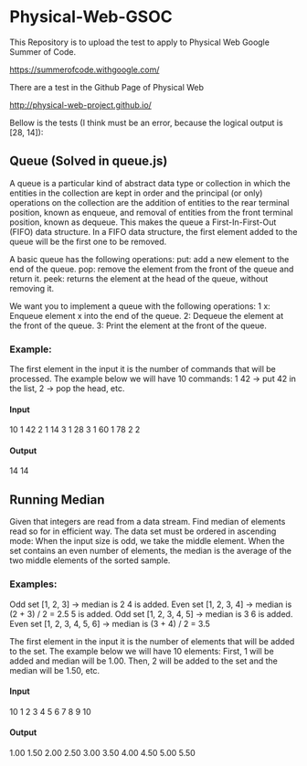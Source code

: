 # Physical-Web-GSOC

This Repository is to upload the test to apply to Physical Web Google Summer of Code.

https://summerofcode.withgoogle.com/

There are a test in the Github Page of Physical Web

http://physical-web-project.github.io/

Bellow is the tests (I think must be an error, because the logical output is [28, 14]):

## Queue (Solved in queue.js)

A queue is a particular kind of abstract data type or collection in which the entities in the collection are kept in order and the principal (or only) operations on the collection are the addition of entities to the rear terminal position, known as enqueue, and removal of entities from the front terminal position, known as dequeue. This makes the queue a First-In-First-Out (FIFO) data structure. In a FIFO data structure, the first element added to the queue will be the first one to be removed.

A basic queue has the following operations:
put: add a new element to the end of the queue.
pop: remove the element from the front of the queue and return it.
peek: returns the element at the head of the queue, without removing it.

We want you to implement a queue with the following operations:
1 x: Enqueue element x into the end of the queue.
2: Dequeue the element at the front of the queue.
3: Print the element at the front of the queue.

### Example:

The first element in the input it is the number of commands that will be processed.
The example below we will have 10 commands: 1 42 → put 42 in the list, 2 → pop the head, etc.

#### Input
10
1 42
2
1 14
3
1 28
3
1 60
1 78
2
2

#### Output
14
14

## Running Median

Given that integers are read from a data stream. Find median of elements read so for in efficient way. The data set must be ordered in ascending mode:
When the input size is odd, we take the middle element.
When the set contains an even number of elements, the median is the average of the two middle elements of the sorted sample.

### Examples:
Odd set [1, 2, 3] → median is 2
4 is added. Even set [1, 2, 3, 4] → median is (2 + 3) / 2 = 2.5
5 is added. Odd set [1, 2, 3, 4, 5] → median is 3
6 is added. Even set [1, 2, 3, 4, 5, 6] → median is (3 + 4) / 2 = 3.5

The first element in the input it is the number of elements that will be added to the set.
The example below we will have 10 elements:
First, 1 will be added and median will be 1.00.
Then, 2 will be added to the set and the median will be 1.50, etc.

#### Input
10
1
2
3
4
5
6
7
8
9
10

#### Output
1.00
1.50
2.00
2.50
3.00
3.50
4.00
4.50
5.00
5.50
